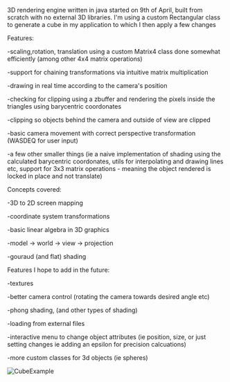 3D rendering engine written in java started on 9th of April, built from scratch with no external 3D libraries. I'm using a custom Rectangular class to generate a cube in my application to which I then apply a few changes

Features:

-scaling,rotation, translation using a custom Matrix4 class done somewhat efficiently (among other 4x4 matrix operations)

-support for chaining transformations via intuitive matrix multiplication 

-drawing in real time according to the camera's position

-checking for clipping using a zbuffer and rendering the pixels inside the triangles using barycentric coordonates

-clipping so objects behind the camera and outside of view are clipped

-basic camera movement with correct perspective transformation (WASDEQ for user input)

-a few other smaller things (ie a naive implementation of shading using the calculated barycentric coordonates, utils for interpolating and drawing lines etc, support for 3x3 matrix operations - meaning the object rendered is locked in place and not translate)

Concepts covered:

-3D to 2D screen mapping

-coordinate system transformations

-basic linear algebra in 3D graphics

-model -> world -> view -> projection 

-gouraud (and flat) shading

Features I hope to add in the future:

-textures

-better camera control (rotating the camera towards desired angle etc)

-phong shading, (and other types of shading)

-loading from external files

-interactive menu to change object attributes (ie position, size, or just setting changes ie adding an epsilon for precision calcuations)

-more custom classes for 3d objects (ie spheres)

![CubeExample](https://github.com/user-attachments/assets/4c058bba-f463-41da-bf76-2b8d36a31d87)
